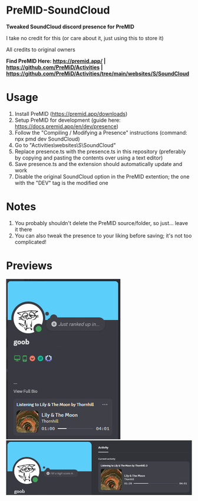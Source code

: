 # PreMID-SoundCloud
**Tweaked SoundCloud discord presence for PreMID**

I take no credit for this (or care about it,  just using this to store it)

All credits to original owners

**Find PreMID Here: https://premid.app/ | https://github.com/PreMiD/Activities | https://github.com/PreMiD/Activities/tree/main/websites/S/SoundCloud**

# Usage
1. Install PreMID (https://premid.app/downloads)
2. Setup PreMID for development (guide here: https://docs.premid.app/en/dev/presence)
3. Follow the "Compiling / Modifying a Presence" instructions (command: npx pmd dev SoundCloud)
4. Go to "Activities\websites\S\SoundCloud"
5. Replace presence.ts with the presence.ts in this repository (preferably by copying and pasting the contents over using a text editor)
6. Save presence.ts and the extension should automatically update and work
7. Disable the original SoundCloud option in the PreMID extention; the one with the "DEV" tag is the modified one

# Notes
1. You probably shouldn't delete the PreMID source/folder, so just... leave it there
2. You can also tweak the presence to your liking before saving; it's not too complicated!

# Previews
![Preview_1](https://github.com/pwotato/PreMID-SoundCloud/blob/main/Preview_1.PNG) ![Preview_2](https://github.com/pwotato/PreMID-SoundCloud/blob/main/Preview_2.PNG)
